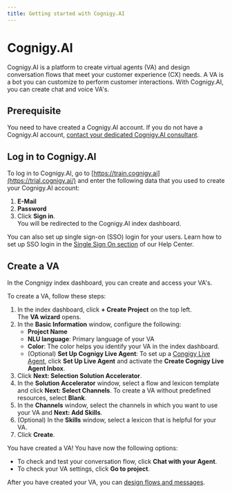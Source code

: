 ```yaml
---
title: Getting started with Cognigy.AI
---
```

# Cognigy.AI

Cognigy.AI is a platform to create virtual agents (VA) and design conversation flows that meet your customer experience (CX) needs. A VA is a bot you can customize to perform customer interactions. With Cognigy.AI, you can create chat and voice VA's.

## Prerequisite <a name="prerequisite"></a>

You need to have created a Cognigy.AI account. If you do not have a Cognigy.AI account, [contact your dedicated Cognigy.AI consultant](https://www.cognigy.com/contact-us). <!-- What would be the correct process to get a Cognigy.AI account? For reference I'm using the contact us link, but I imagine the right way would be different. -->

## Log in to Cognigy.AI <a name="log-in-to-cofnigy-ai"></a>

To log in to Cognigy.AI, go to [https://train.cognigy.ai](https://trial.cognigy.ai/) and enter the following data that you used to create your Cognigy.AI account: <!-- I imagine this is just for trials, so there's probably another URL to log in to the platform. Also, how do people log in for the first time? This might need to be clarified for the first log in. -->

1. **E-Mail**
2. **Password** 
3. Click **Sign in**.  
    You will be redirected to the Cognigy.AI index dashboard.

You can also set up single sign-on (SSO) login for your users. Learn how to set up SSO login in the [Single Sign On section](https://support.cognigy.com/hc/en-us/categories/360002716460-How-to-s-Tutorials) of our Help Center.

## Create a VA <a name="create-a-project"></a> <!-- Why is this button called project if you create a VA with it? Are there other objects to create inside a project or can you create different VA's inside one project -->

In the Congnigy index dashboard, you can create and access your VA's.

To create a VA, follow these steps:

1. In the index dashboard, click **+ Create Project** on the top left.  
    The **VA wizard** opens.
2. In the **Basic Information** window, configure the following:
    - **Project Name**
    - **NLU language**: Primary language of your VA
    - **Color**: The color helps you identify your VA in the index dashboard.
    - (Optional) **Set Up Cognigy Live Agent**: To set up a [Congigy Live Agent](https://docs.cognigy.com/live-agent/tools/odata-endpoint/), click **Set Up Live Agent** and activate the **Create Cognigy Live Agent Inbox**. <!-- Are there any repercussions in setting it up from the get-go? Are there any prerequisites or any data needed for this? -->
3. Click **Next: Selection Solution Accelerator**.
4. In the **Solution Accelerator** window, select a flow and lexicon template and click **Next: Select Channels**. To create a VA without predefined resources, select **Blank**.
5. In the **Channels** window, select the channels in which you want to use your VA and **Next: Add Skills**.
6. (Optional) In the **Skills** window, select a lexicon that is helpful for your VA.
7. Click **Create**.

<!-- Why do all the buttons include "Next" and the name of the section that is repeated on the left side? Isn't this somewhat redundant? -->

You have created a VA! You have now the following options: <!-- Why do we give the user two options in the UI? Isn't this confusing? Is testing the VA directly after setting it up useful or is it better to keep configuring and improving it before really testing it? -->

- To check and test your conversation flow, click **Chat with your Agent**.
- To check your VA settings, click **Go to project**.

After you have created your VA, you can [design flows and messages](https://support.cognigy.com/hc/en-us/articles/360014524180-Design-a-Flow-and-add-a-Message). <!-- What would be the best next step here? Setting up integrations, adding customized lexicons, maybe give various options depending on the use case? -->
